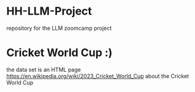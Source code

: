 # HH-LLM-Project
repository for the LLM zoomcamp project
# Cricket World Cup :)
the data set is an HTML page https://en.wikipedia.org/wiki/2023_Cricket_World_Cup about the  Cricket World Cup
